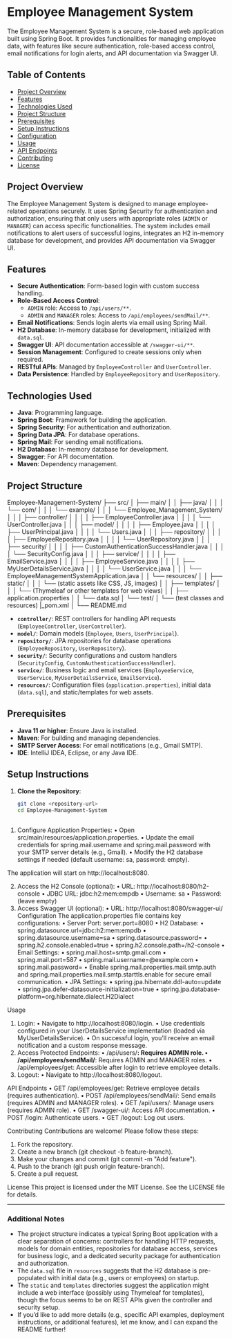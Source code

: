 # Employee Management System

The Employee Management System is a secure, role-based web application built using Spring Boot. It provides functionalities for managing employee data, with features like secure authentication, role-based access control, email notifications for login alerts, and API documentation via Swagger UI.

## Table of Contents
- [Project Overview](#project-overview)
- [Features](#features)
- [Technologies Used](#technologies-used)
- [Project Structure](#project-structure)
- [Prerequisites](#prerequisites)
- [Setup Instructions](#setup-instructions)
- [Configuration](#configuration)
- [Usage](#usage)
- [API Endpoints](#api-endpoints)
- [Contributing](#contributing)
- [License](#license)

## Project Overview
The Employee Management System is designed to manage employee-related operations securely. It uses Spring Security for authentication and authorization, ensuring that only users with appropriate roles (`ADMIN` or `MANAGER`) can access specific functionalities. The system includes email notifications to alert users of successful logins, integrates an H2 in-memory database for development, and provides API documentation via Swagger UI.

## Features
- **Secure Authentication**: Form-based login with custom success handling.
- **Role-Based Access Control**: 
  - `ADMIN` role: Access to `/api/users/**`.
  - `ADMIN` and `MANAGER` roles: Access to `/api/employees/sendMail/**`.
- **Email Notifications**: Sends login alerts via email using Spring Mail.
- **H2 Database**: In-memory database for development, initialized with `data.sql`.
- **Swagger UI**: API documentation accessible at `/swagger-ui/**`.
- **Session Management**: Configured to create sessions only when required.
- **RESTful APIs**: Managed by `EmployeeController` and `UserController`.
- **Data Persistence**: Handled by `EmployeeRepository` and `UserRepository`.

## Technologies Used
- **Java**: Programming language.
- **Spring Boot**: Framework for building the application.
- **Spring Security**: For authentication and authorization.
- **Spring Data JPA**: For database operations.
- **Spring Mail**: For sending email notifications.
- **H2 Database**: In-memory database for development.
- **Swagger**: For API documentation.
- **Maven**: Dependency management.

## Project Structure

Employee-Management-System/
├── src/
│   ├── main/
│   │   ├── java/
│   │   │   └── com/
│   │   │       └── example/
│   │   │           └── Employee_Management_System/
│   │   │               ├── controller/
│   │   │               │   ├── EmployeeController.java
│   │   │               │   └── UserController.java
│   │   │               ├── model/
│   │   │               │   ├── Employee.java
│   │   │               │   ├── UserPrincipal.java
│   │   │               │   └── Users.java
│   │   │               ├── repository/
│   │   │               │   ├── EmployeeRepository.java
│   │   │               │   └── UserRepository.java
│   │   │               ├── security/
│   │   │               │   ├── CustomAuthenticationSuccessHandler.java
│   │   │               │   └── SecurityConfig.java
│   │   │               ├── service/
│   │   │               │   ├── EmailService.java
│   │   │               │   ├── EmployeeService.java
│   │   │               │   ├── MyUserDetailsService.java
│   │   │               │   └── UserService.java
│   │   │               └── EmployeeManagementSystemApplication.java
│   │   └── resources/
│   │       ├── static/
│   │       │   └── (static assets like CSS, JS, images)
│   │       ├── templates/
│   │       │   └── (Thymeleaf or other templates for web views)
│   │       ├── application.properties
│   │       └── data.sql
│   └── test/
│       └── (test classes and resources)
|_pom.xml
│ 
└── README.md





- **`controller/`**: REST controllers for handling API requests (`EmployeeController`, `UserController`).
- **`model/`**: Domain models (`Employee`, `Users`, `UserPrincipal`).
- **`repository/`**: JPA repositories for database operations (`EmployeeRepository`, `UserRepository`).
- **`security/`**: Security configurations and custom handlers (`SecurityConfig`, `CustomAuthenticationSuccessHandler`).
- **`service/`**: Business logic and email services (`EmployeeService`, `UserService`, `MyUserDetailsService`, `EmailService`).
- **`resources/`**: Configuration files (`application.properties`), initial data (`data.sql`), and static/templates for web assets.

## Prerequisites
- **Java 11 or higher**: Ensure Java is installed.
- **Maven**: For building and managing dependencies.
- **SMTP Server Access**: For email notifications (e.g., Gmail SMTP).
- **IDE**: IntelliJ IDEA, Eclipse, or any Java IDE.

## Setup Instructions
1. **Clone the Repository**:
   ```bash
   git clone <repository-url>
   cd Employee-Management-System

##
1.  Configure Application Properties:
	•  Open src/main/resources/application.properties.
	•  Update the email credentials for spring.mail.username and spring.mail.password with your SMTP server details (e.g., Gmail).
	•  Modify the H2 database settings if needed (default username: sa, password: empty).

The application will start on http://localhost:8080.


2.  Access the H2 Console (optional):
	•  URL: http://localhost:8080/h2-console
	•  JDBC URL: jdbc:h2:mem:empdb
	•  Username: sa
	•  Password: (leave empty)
3.  Access Swagger UI (optional):
	•  URL: http://localhost:8080/swagger-ui/
Configuration
The application.properties file contains key configurations:
•  Server Port: server.port=8080
•  H2 Database:
	•  spring.datasource.url=jdbc:h2:mem:empdb
	•  spring.datasource.username=sa
	•  spring.datasource.password=
	•  spring.h2.console.enabled=true
	•  spring.h2.console.path=/h2-console
•  Email Settings:
	•  spring.mail.host=smtp.gmail.com
	•  spring.mail.port=587
	•  spring.mail.username=<your-email>@example.com
	•  spring.mail.password=<your-password>
	•  Enable spring.mail.properties.mail.smtp.auth and spring.mail.properties.mail.smtp.starttls.enable for secure email communication.
•  JPA Settings:
	•  spring.jpa.hibernate.ddl-auto=update
	•  spring.jpa.defer-datasource-initialization=true
	•  spring.jpa.database-platform=org.hibernate.dialect.H2Dialect


Usage
1.  Login:
	•  Navigate to http://localhost:8080/login.
	•  Use credentials configured in your UserDetailsService implementation (loaded via MyUserDetailsService).
	•  On successful login, you’ll receive an email notification and a custom response message.
2.  Access Protected Endpoints:
	•  /api/users/**: Requires ADMIN role.
	•  /api/employees/sendMail/**: Requires ADMIN and MANAGER roles.
	•  /api/employees/get: Accessible after login to retrieve employee details.
3.  Logout:
	•  Navigate to http://localhost:8080/logout.



API Endpoints
•  GET /api/employees/get: Retrieve employee details (requires authentication).
•  POST /api/employees/sendMail/: Send emails (requires ADMIN and MANAGER roles).
•  GET /api/users/: Manage users (requires ADMIN role).
•  GET /swagger-ui/: Access API documentation.
•  POST /login: Authenticate users.
•  GET /logout: Log out users.



Contributing
Contributions are welcome! Please follow these steps:
1.  Fork the repository.
2.  Create a new branch (git checkout -b feature-branch).
3.  Make your changes and commit (git commit -m "Add feature").
4.  Push to the branch (git push origin feature-branch).
5.  Create a pull request.


License
This project is licensed under the MIT License. See the LICENSE file for details.

---

### Additional Notes
- The project structure indicates a typical Spring Boot application with a clear separation of concerns: controllers for handling HTTP requests, models for domain entities, repositories for database access, services for business logic, and a dedicated security package for authentication and authorization.
- The `data.sql` file in `resources` suggests that the H2 database is pre-populated with initial data (e.g., users or employees) on startup.
- The `static` and `templates` directories suggest the application might include a web interface (possibly using Thymeleaf for templates), though the focus seems to be on REST APIs given the controller and security setup.
- If you’d like to add more details (e.g., specific API examples, deployment instructions, or additional features), let me know, and I can expand the README further!
 
